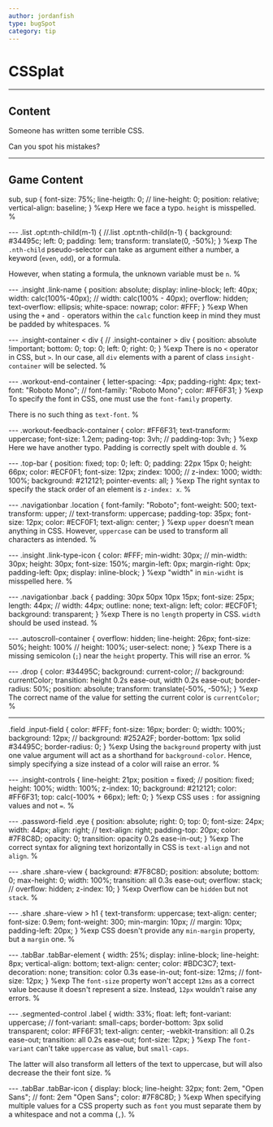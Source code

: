 ```yaml
---
author: jordanfish
type: bugSpot
category: tip
---
```


# CSSplat


---

## Content

Someone has written some terrible CSS.

Can you spot his mistakes?


---

## Game Content

sub, sup {
  font-size: 75%;
  line-heigth: 0;
//  line-height: 0;
  position: relative;
  vertical-align: baseline;
}
%exp
Here we face a typo. `height` is misspelled.
%

​---
.list .opt:nth-child(m-1) {
//.list .opt:nth-child(n-1) {
  background: #34495c;
  left: 0;
  padding: 1em;
  transform: translate(0, -50%);
}
%exp
The `.nth-child` pseudo-selector can take as argument either a number, a keyword (`even`, `odd`), or a formula.

However, when stating a formula, the unknown variable must be `n`.
%

​---
.insight .link-name {
  position: absolute;
  display: inline-block;
  left: 40px;
  width: calc(100%-40px);
//  width: calc(100% - 40px);
  overflow: hidden;
  text-overflow: ellipsis;
  white-space: nowrap;
  color: #FFF;
}
%exp
When using the `+` and `-` operators within the `calc` function keep in mind they must be padded by whitespaces.
%

​---
.insight-container < div {
//  .insight-container > div {
  position: absolute !important;
  bottom: 0;
  top: 0;
  left: 0;
  right: 0;
}
%exp
There is no `<` operator in CSS, but `>`.
In our case, all `div` elements with a parent of class `insight-container` will be selected.
%

​---
.workout-end-container {
  letter-spacing: -4px;
  padding-right: 4px;
  text-font: "Roboto Mono";
//  font-family: "Roboto Mono";
  color: #FF6F31;
}
%exp
To specify the font in CSS, one must use the `font-family` property.

There is no such thing as `text-font`.
%

​---
.workout-feedback-container {
  color: #FF6F31;
  text-transform: uppercase;
  font-size: 1.2em;
  pading-top: 3vh;
//  padding-top: 3vh;
}
%exp
Here we have another typo. Padding is correctly spelt with double `d`.
%

​---
.top-bar {
  position: fixed;
  top: 0; left: 0;
  padding: 22px 15px 0;
  height: 66px;
  color: #ECF0F1;
  font-size: 12px;
  zindex: 1000;
//  z-index: 1000;
  width: 100%;
  background: #212121;
  pointer-events: all;
}
%exp
The right syntax to specify the stack order of an element is `z-index: x`.
%

​---​
.navigationbar .location {
  font-family: "Roboto";
  font-weight: 500;
  text-transform: upper;
//  text-transform: uppercase;
  padding-top: 35px;
  font-size: 12px;
  color: #ECF0F1;
  text-align: center;
}
%exp
`upper` doesn’t mean anything in CSS. However, `uppercase` can be used to transform all characters as intended.
%

​---
.insight .link-type-icon {
  color: #FFF;
  min-widht: 30px;
//  min-width: 30px;
  height: 30px;
  font-size: 150%;
  margin-left: 0px;
  margin-right: 0px;
  padding-left: 0px;
  display: inline-block;
}
%exp
"width" in `min-widht` is misspelled here.
%

​---
.navigationbar .back {
  padding: 30px 50px 10px 15px;
  font-size: 25px;
  length: 44px;
//  width: 44px;
  outline: none;
  text-align: left;
  color: #ECF0F1;
  background: transparent;
}
%exp
There is no `length` property in CSS. `width` should be used instead.
%

​---
.autoscroll-container {
  overflow: hidden;
  line-height: 26px;
  font-size: 50%;
  height: 100%
//  height: 100%;
  user-select: none;
}
%exp
There is a missing semicolon (`;`) near the `height` property. This will rise an error.
%

​---
.drop {
  color: #34495C;
  background: current-color;
//  background: currentColor;
  transition:
    height 0.2s ease-out,
    width 0.2s ease-out;
  border-radius: 50%;
  position: absolute;
  transform: translate(-50%, -50%);
}
%exp
The correct name of the value for setting the current color is `currentColor`;
%

---

.field .input-field {
  color: #FFF;
  font-size: 16px;
  border: 0;
  width: 100%;
  background: 12px;
//  background: #252A2F;
  border-bottom: 1px solid #34495C;
  border-radius: 0;
}
%exp
Using the `background` property with just one value argument will act as a shorthand for `background-color`.
Hence, simply specifying a size instead of a color will raise an error.
%

​---
.insight-controls {
  line-height: 21px;
  position = fixed;
//  position: fixed;
  height: 100%;
  width: 100%;
  z-index: 10;
  background: #212121;
  color: #FF6F31;
  top: calc(-100% + 66px);
  left: 0;
}
%exp
CSS uses `:` for assigning values and not `=`.
%

​---
.password-field .eye {
  position: absolute;
  right: 0; top: 0;
  font-size: 24px;
  width: 44px;
  align: right;
//  text-align: right;
  padding-top: 20px;
  color: #7F8C8D;
  opacity: 0;
  transition: opacity 0.2s ease-in-out;
}
%exp
The correct syntax for aligning text horizontally in CSS is `text-align` and not `align`.
%

​---
.share .share-view {
  background: #7F8C8D;
  position: absolute;
  bottom: 0;
  max-height: 0;
  width: 100%;
  transition: all 0.3s ease-out;
  overflow: stack;
// overflow: hidden;
  z-index: 10;
}
%exp
Overflow can be `hidden` but not `stack`.
%

​---
.share .share-view > h1 {
  text-transform: uppercase;
  text-align: center;
  font-size: 0.9em;
  font-weight: 300;
  min-margin: 10px;
//  margin: 10px;
  padding-left: 20px;
}
%exp
CSS doesn't provide any `min-margin` property, but a `margin` one.
%

​---
.tabBar .tabBar-element {
  width: 25%;
  display: inline-block;
  line-height: 8px;
  vertical-align: bottom;
  text-align: center;
  color: #BDC3C7;
  text-decoration: none;
  transition: color 0.3s ease-in-out;
  font-size: 12ms;
//  font-size: 12px;
}
%exp
The `font-size` property won't accept `12ms` as a correct value because it doesn't represent a size.
Instead, `12px` wouldn't raise any errors.
%

​---
.segmented-control .label {
  width: 33%;
  float: left;
  font-variant: uppercase;
//  font-variant: small-caps;
  border-bottom: 3px solid transparent;
  color: #FF6F31;
  text-align: center;
  -webkit-transition: all 0.2s ease-out;
  transition: all 0.2s ease-out;
  font-size: 12px;
}
%exp
The `font-variant` can't take `uppercase` as value, but `small-caps`.

The latter will also transform all letters of the text to uppercase, but will also decrease the their font size.
%

---​
.tabBar .tabBar-icon {
  display: block;
  line-height: 32px;
  font: 2em, "Open Sans";
//  font: 2em "Open Sans";
  color: #7F8C8D;
}
%exp
When specifying multiple values for a CSS property such as `font` you must separate them by a whitespace and not a comma (`,`).
%
 
